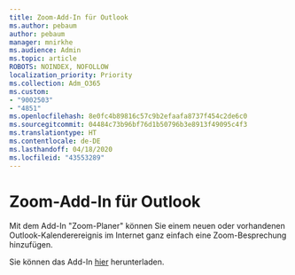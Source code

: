 ```yaml
---
title: Zoom-Add-In für Outlook
ms.author: pebaum
author: pebaum
manager: mnirkhe
ms.audience: Admin
ms.topic: article
ROBOTS: NOINDEX, NOFOLLOW
localization_priority: Priority
ms.collection: Adm_O365
ms.custom:
- "9002503"
- "4851"
ms.openlocfilehash: 8e0fc4b89816c57c9b2efaafa8737f454c2de6c0
ms.sourcegitcommit: 04484c73b96bf76d1b50796b3e8913f49095c4f3
ms.translationtype: HT
ms.contentlocale: de-DE
ms.lasthandoff: 04/18/2020
ms.locfileid: "43553289"
---
```

# <a name="zoom-add-in-for-outlook"></a>Zoom-Add-In für Outlook

Mit dem Add-In "Zoom-Planer" können Sie einem neuen oder vorhandenen Outlook-Kalenderereignis im Internet ganz einfach eine Zoom-Besprechung hinzufügen.

Sie können das Add-In [hier](https://go.microsoft.com/fwlink/?linkid=2126413) herunterladen.
 